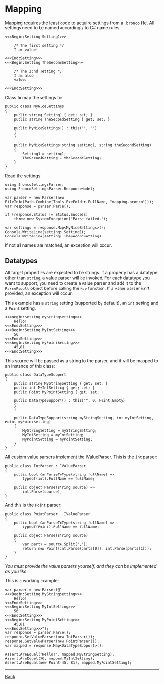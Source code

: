 # Mapping

Mapping requires the least code to acquire settings from a `.bronco` file.
All settings need to be named accordingly to C# name rules.

```
<<<Begin:Setting:Setting1>>>

    /* The first setting */
    I am value!

<<<End:Setting>>>
<<<Begin:Setting:TheSecondSetting>>>

    /* The 2:nd setting */
    I am also
    value.

<<<End:Setting>>>
```

Class to map the settings to:

```
public class MyNiceSettings
{
    public string Setting1 { get; set; }
    public string TheSecondSetting { get; set; }

    public MyNiceSettings() : this("", "")
    {
    }

    public MyNiceSettings(string setting1, string theSecondSetting)
    {
        Setting1 = setting1;
        TheSecondSetting = theSecondSetting;
    }
}
```

Read the settings:

```
using BroncoSettingsParser;
using BroncoSettingsParser.ResponseModel;

var parser = new Parser(new FileInfo(Path.Combine(Tools.ExeFolder.FullName, "mapping.bronco")));
var response = parser.Parse();

if (response.Status != Status.Success)
    throw new SystemException("Parse failed.");

var settings = response.Map<MyNiceSettings>();
Console.WriteLine(settings.Setting1);
Console.WriteLine(settings.TheSecondSetting);
```

If not all names are matched, an exception will occur.

## Datatypes

All target properties are expected to be strings.
If a property has a datatype other than `string`, a value parser will be invoked.
For each datatype you want to support,
you need to create a value parser and add it to the `ParseResult` object before calling the `Map` function.
If a value parser isn't provided, an exception will occur.

This example has a `string` setting (supported by default), an `int` setting and a `Point` setting.

```
<<<Begin:Setting:MyStringSetting>>>
    Hello!
<<<End:Setting>>>
<<<Begin:Setting:MyIntSetting>>>
    56
<<<End:Setting>>>
<<<Begin:Setting:MyPointSetting>>>
    45,81
<<<End:Setting>>>
```

This source will be passed as a string to the parser,
and it will be mapped to an instance of this class:

```
public class DataTypeSupport
{
    public string MyStringSetting { get; set; }
    public int MyIntSetting { get; set; }
    public Point MyPointSetting { get; set; }

    public DataTypeSupport() : this("", 0, Point.Empty)
    {
    }

    public DataTypeSupport(string myStringSetting, int myIntSetting, Point myPointSetting)
    {
        MyStringSetting = myStringSetting;
        MyIntSetting = myIntSetting;
        MyPointSetting = myPointSetting;
    }
}
```

All custom value parsers implement the IValueParser. This is the `int` parser:

```
public class IntParser : IValueParser
{
    public bool CanParseToType(string fullName) =>
        typeof(int).FullName == fullName;

    public object Parse(string source) =>
        int.Parse(source);
}
```

And this is the `Point` parser:

```
public class PointParser : IValueParser
{
    public bool CanParseToType(string fullName) =>
        typeof(Point).FullName == fullName;

    public object Parse(string source)
    {
        var parts = source.Split(',');
        return new Point(int.Parse(parts[0]), int.Parse(parts[1]));
    }
}
```

*You must provide the value parsers yourself, and they can be implemented as you like.*

This is a working example:

```
var parser = new Parser(@"
<<<Begin:Setting:MyStringSetting>>>
    Hello!
<<<End:Setting>>>
<<<Begin:Setting:MyIntSetting>>>
    56
<<<End:Setting>>>
<<<Begin:Setting:MyPointSetting>>>
    45,81
<<<End:Setting>>>");
var response = parser.Parse();
response.SetValueParser(new IntParser());
response.SetValueParser(new PointParser());
var mapped = response.Map<DataTypeSupport>();

Assert.AreEqual("Hello!", mapped.MyStringSetting);
Assert.AreEqual(56, mapped.MyIntSetting);
Assert.AreEqual(new Point(45, 81), mapped.MyPointSetting);
```

---

[Back](https://github.com/Anders-H/BroncoSettingsParser/blob/main/README.md)